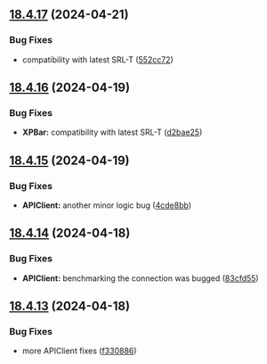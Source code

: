 ## [18.4.17](https://github.com/Torwent/WaspLib/compare/v18.4.16...v18.4.17) (2024-04-21)


### Bug Fixes

* compatibility with latest SRL-T ([552cc72](https://github.com/Torwent/WaspLib/commit/552cc724a2a47a22e3e889cdc01048201ec70fae))



## [18.4.16](https://github.com/Torwent/WaspLib/compare/v18.4.15...v18.4.16) (2024-04-19)


### Bug Fixes

* **XPBar:** compatibility with latest SRL-T ([d2bae25](https://github.com/Torwent/WaspLib/commit/d2bae25e1c3781db8f5882c33bf5d230d536e1be))



## [18.4.15](https://github.com/Torwent/WaspLib/compare/v18.4.14...v18.4.15) (2024-04-19)


### Bug Fixes

* **APIClient:** another minor logic bug ([4cde8bb](https://github.com/Torwent/WaspLib/commit/4cde8bbb192f68885a5c55edc59e8d4b69d87238))



## [18.4.14](https://github.com/Torwent/WaspLib/compare/v18.4.13...v18.4.14) (2024-04-18)


### Bug Fixes

* **APIClient:** benchmarking the connection was bugged ([83cfd55](https://github.com/Torwent/WaspLib/commit/83cfd55af10e8c284a9c770fce8481afed91a05f))



## [18.4.13](https://github.com/Torwent/WaspLib/compare/v18.4.12...v18.4.13) (2024-04-18)


### Bug Fixes

* more APIClient fixes ([f330886](https://github.com/Torwent/WaspLib/commit/f330886aea3c9a40cc1ec8282d59a3d8ac826579))




